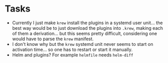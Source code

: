 # Tasks
* Currently I just make `krew` install the plugins in a systemd user unit... the best way would be to just download the plugins into `.krew`, making each of them a derivation... but this seems pretty difficult, considering one would have to parse the `krew` manifest.
* I don't know why but the `krew` systemd unit never seems to start on activation time... so one has to restart or start it manually.
* Helm and plugins? For example `helmfile` needs `helm-diff`
